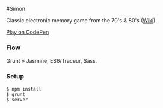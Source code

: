 #Simon

Classic electronic memory game from the 70's & 80's ([Wiki](http://en.wikipedia.org/wiki/Simon_%28game%29)).

[Play on CodePen](http://codepen.io/JRodl3r/pen/WbGooa)

### Flow
Grunt » Jasmine, ES6/Traceur, Sass.

### Setup
    $ npm install
    $ grunt
    $ server
